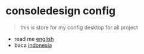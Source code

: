 # consoledesign config
> this is store for my config desktop for all project

 - read me [english](https://github.com/syifarahmat/desktopdesign/blob/master/readme.en.md)
 - baca [indonesia](https://github.com/syifarahmat/desktopdesign/blob/master/readme.id.md)
